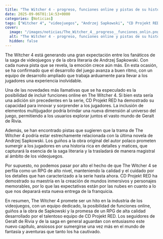 ```yaml
---
title: "The Witcher 4 - progreso, funciones online y pistas de su historia"
date: 2025-09-06T01:14:53+0000
categories: [Noticias]
tags: ["Witcher 4", "videojuegos", "Andrzej Sapkowski", "CD Projekt RED", "RPG", "Geralt de Rivia", "novela."]
cover:
  image: "/images/noticias/The_Witcher_4__progreso__funciones_onlin.png"
  alt: "The Witcher 4 - progreso, funciones online y pistas de su historia"
  hidden: false
---
```


The Witcher 4 está generando una gran expectación entre los fanáticos de la saga de videojuegos y de la obra literaria de Andrzej Sapkowski. Con cada nueva pista que se revela, la emoción crece aún más. En esta ocasión, se ha confirmado que el desarrollo del juego avanza a buen ritmo, con un equipo de desarrollo ampliado que trabaja arduamente para llevar a los jugadores una experiencia inolvidable.

Una de las novedades más llamativas que se ha especulado es la posibilidad de incluir funciones online en The Witcher 4. Si bien esta sería una adición sin precedentes en la serie, CD Projekt RED ha demostrado su capacidad para innovar y sorprender a los jugadores. La inclusión de elementos multijugador podría brindar una nueva dimensión al universo del juego, permitiendo a los usuarios explorar juntos el vasto mundo de Geralt de Rivia.

Además, se han encontrado pistas que sugieren que la trama de The Witcher 4 podría estar estrechamente relacionada con la última novela de Andrzej Sapkowski. Los guiños a la obra original del autor polaco prometen sumergir a los jugadores en una historia rica en detalles y matices, que capturará la esencia de la saga literaria y la trasladará de manera magistral al ámbito de los videojuegos.

Por supuesto, no podemos pasar por alto el hecho de que The Witcher 4 se perfila como un RPG de alto nivel, manteniendo la calidad y el cuidado por los detalles que han caracterizado a la serie hasta ahora. CD Projekt RED ha demostrado su maestría en la creación de mundos inmersivos y personajes memorables, por lo que las expectativas están por las nubes en cuanto a lo que nos deparará esta nueva entrega de la franquicia.

En resumen, The Witcher 4 promete ser un hito en la industria de los videojuegos, con un equipo dedicado, la posibilidad de funciones online, guiños a la obra de Sapkowski y la promesa de un RPG de alta calidad desarrollado por el talentoso equipo de CD Projekt RED. Los seguidores de Geralt de Rivia y de la saga en general aguardan con entusiasmo este nuevo capítulo, ansiosos por sumergirse una vez más en el mundo de fantasía y aventuras que tanto los ha cautivado.
